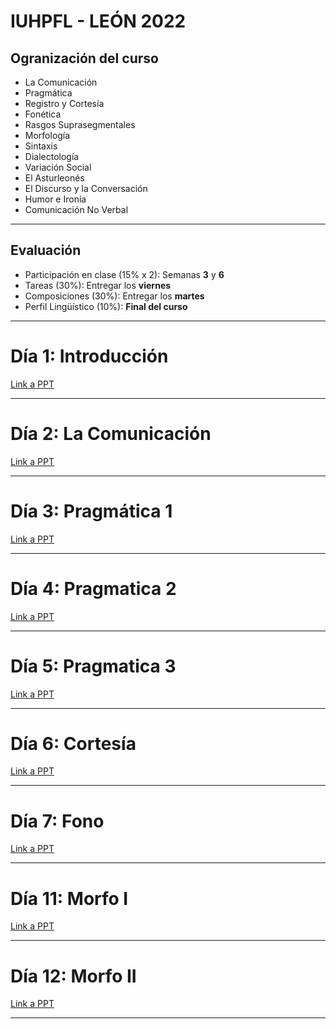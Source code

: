 # IUHPFL - LEÓN 2022
## Ogranización del curso

- La Comunicación
- Pragmática
- Registro y Cortesía
- Fonética
- Rasgos Suprasegmentales
- Morfología
- Sintaxis
- Dialectología
- Variación Social
- El Asturleonés
- El Discurso y la Conversación
- Humor e Ironía
- Comunicación No Verbal

___________________________________________________________________________________________    

## Evaluación

- Participación en clase (15% x 2): Semanas **3** y **6**
- Tareas (30%): Entregar los **viernes**
- Composiciones (30%): Entregar los **martes**
- Perfil Lingüístico (10%): **Final del curso**


___________________________________________________________________________________________    

# Día 1: Introducción
[Link a PPT](https://indiana-my.sharepoint.com/:p:/g/personal/sarroniz_iu_edu/EXErvGJqnBhNpUqDFfpiouUBXQ98fCaRdHleo7o-Am8U2g?e=IMPMg6)

___________________________________________________________________________________________   

# Día 2: La Comunicación
[Link a PPT](https://indiana-my.sharepoint.com/:p:/g/personal/sarroniz_iu_edu/EXErvGJqnBhNpUqDFfpiouUBRIqjfKMCaibKLcCmdLNPAw?e=e6XqPV)



___________________________________________________________________________________________    

# Día 3: Pragmática 1
[Link a PPT](https://indiana-my.sharepoint.com/:p:/g/personal/sarroniz_iu_edu/Ecn42cNRTS9OqZF4P-Sjo88BnT66BE8jUdRdHN3d7Cra9g?e=2AgjD8)



___________________________________________________________________________________________    

# Día 4: Pragmatica 2
[Link a PPT](https://indiana-my.sharepoint.com/:p:/g/personal/sarroniz_iu_edu/Ebt1Cgn8rl1NvadMGYNowioBdy8N92GDkOv4VCFLpoBWfg?e=bI5me0)



___________________________________________________________________________________________    

# Día 5: Pragmatica 3
[Link a PPT](https://indiana-my.sharepoint.com/:p:/g/personal/sarroniz_iu_edu/EXA_ypb--SJAoOpEWAMesygBawIq5dEefdQtqXurrfrPbQ?e=s2GmC1)



___________________________________________________________________________________________    

# Día 6: Cortesía
[Link a PPT](https://indiana-my.sharepoint.com/:p:/g/personal/sarroniz_iu_edu/EY4INDWAeu5DqaP-bsBnCasBsRuuYEFM_zs8Uo6sOh4meA)



___________________________________________________________________________________________    

# Día 7: Fono
[Link a PPT](https://indiana-my.sharepoint.com/:p:/g/personal/sarroniz_iu_edu/EU-hC1O6KMlOl-zbJlfNNnwBgWGvGMTZpeH4224WboXOKg?e=QjMtnE)



___________________________________________________________________________________________    

# Día 11: Morfo I
[Link a PPT](https://indiana-my.sharepoint.com/:p:/g/personal/sarroniz_iu_edu/EezhlTqQIyRGmCQVkbBZFKUBqQ6G8Vqr89KwxIiGZk3NlQ?e=wf90l3)



___________________________________________________________________________________________    

# Día 12: Morfo II
[Link a PPT](https://indiana-my.sharepoint.com/:p:/g/personal/sarroniz_iu_edu/EZcCt3Di1V1Lt9vIlIyAc6YBuOO_cN-270y1VskKCNUFTw?e=hzPPhk)



___________________________________________________________________________________________    
